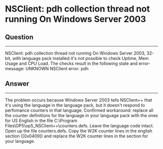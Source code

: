 # NSClient: pdh collection thread not running On Windows Server 2003

## Question

* * * * *

NSClient: pdh collection thread not running On Windows Server 2003, 32-bit, with language pack installed it's not possible to check Uptime, Mem Usage and CPU Load. The checks result in the following state and error-message: UNKNOWN NSClient error: pdh

## Answer

* * * * *

The problem occurs because Windows Server 2003 tells NSClient++ that it's using the language in the language pack, but it doesn't respond to perfomance counters in that language. Confirmed workaround: replace all the counter definitions for the language in your language pack with the ones for US English in the file C:\\Program Files\\OP5\\op5\_NSClient++\\counters.defs. Leave the language code intact. Open up the file counters.defs. Copy the W2K counter lines in the english section ([0x0409]) and replace the W2K counter lines in the section for your language.
